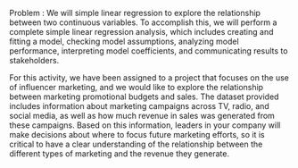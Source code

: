 Problem : 
We will simple linear regression to explore the relationship between two continuous variables. To accomplish this, we will perform a complete simple linear regression analysis, which includes creating and fitting a model, checking model assumptions, analyzing model performance, interpreting model coefficients, and communicating results to stakeholders.

For this activity, we have been assigned to a project that focuses on the use of influencer marketing, and we would like to explore the relationship between marketing promotional budgets and sales. The dataset provided includes information about marketing campaigns across TV, radio, and social media, as well as how much revenue in sales was generated from these campaigns. Based on this information, leaders in your company will make decisions about where to focus future marketing efforts, so it is critical to have a clear understanding of the relationship between the different types of marketing and the revenue they generate.
